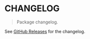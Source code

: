 # CHANGELOG

> Package changelog.

See [GitHub Releases](https://github.com/stdlib-js/stats-incr-variance/releases) for the changelog.